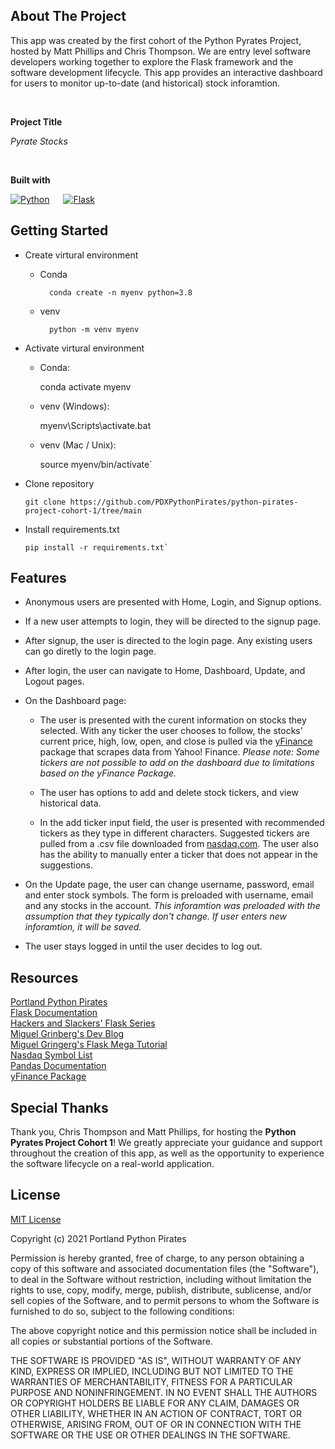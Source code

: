 ## **About The Project** 

This app was created by the first cohort of the Python Pyrates Project, hosted by Matt Phillips and Chris Thompson. We are entry level software developers working together to explore the Flask framework and the software development lifecycle. This app provides an interactive dashboard for users to monitor up-to-date (and historical) stock inforamtion.

<br>

**Project Title**

*Pyrate Stocks*

<br>

**Built with**

[![Python](https://img.shields.io/badge/python-3.8.5-blue.svg)](https://www.python.org/downloads/release/python-385/) &emsp;
[![Flask](https://img.shields.io/badge/flask-1.1.2-blue.svg)](https://flask.palletsprojects.com/en/1.1.x/installation/)  


## **Getting Started**

- Create virtural environment

	- Conda

            conda create -n myenv python=3.8
    
	- venv

            python -m venv myenv

- Activate virtural environment

	- Conda:

	  conda activate myenv
	    
	- venv (Windows):
	    
	  myenv\Scripts\activate.bat
	    
	- venv (Mac / Unix):
	    
	  source myenv/bin/activate`

- Clone repository

      git clone https://github.com/PDXPythonPirates/python-pirates-project-cohort-1/tree/main

- Install requirements.txt

      pip install -r requirements.txt`


## **Features**

- Anonymous users are presented with Home, Login, and Signup options.

- If a new user attempts to login, they will be directed to the signup page.
 
- After signup, the user is directed to the login page. Any existing users can go diretly to the login page.
 
- After login, the user can navigate to Home, Dashboard, Update, and Logout pages.

- On the Dashboard page: 
 	- The user is presented with the curent information on stocks they selected.  With any ticker the user chooses to follow, the stocks' current price, high, low, open, and close is pulled via the [yFinance](https://pypi.org/project/yfinance/) package that scrapes data from Yahoo! Finance. *Please note: Some tickers are not possible to add on the dashboard due to limitations based on the yFinance Package.*
	
	- The user has options to add and delete stock tickers, and view historical data. 
	
	- In the add ticker input field, the user is presented with recommended tickers as they type in different characters. Suggested tickers are pulled from a .csv file downloaded from [nasdaq.com](https://www.nasdaq.com/market-activity/stocks/screener). The user also has the ability to manually enter a ticker that does not appear in the suggestions.

- On the Update page, the user can change username, password, email and enter stock symbols.  The form is preloaded with username, email and any stocks in the account. *This inforamtion was preloaded with the assumption that they typically don't change. If user enters new inforamtion, it will be saved.*

- The user stays logged in until the user decides to log out.  

## **Resources**

[Portland Python Pirates](https://github.com/PDXPythonPirates) \
[Flask Documentation](https://flask.palletsprojects.com/en/1.1.x/)  \
[Hackers and Slackers' Flask Series](https://hackersandslackers.com/series/build-flask-apps/) \
[Miguel Grinberg's Dev Blog](https://blog.miguelgrinberg.com/category/Flask)  \
[Miguel Gringerg's Flask Mega Tutorial](https://blog.miguelgrinberg.com/post/the-flask-mega-tutorial-part-i-hello-world)  \
[Nasdaq Symbol List](https://www.nasdaq.com/market-activity/stocks/screener) \
[Pandas Documentation](https://pandas.pydata.org/pandas-docs/stable/user_guide/index.html)\
[yFinance Package](https://pypi.org/project/yfinance/)

## **Special Thanks**

Thank you, Chris Thompson and Matt Phillips, for hosting the **Python Pyrates Project Cohort 1**! We greatly appreciate your guidance and support throughout the creation of this app, as well as the opportunity to experience the software lifecycle on a real-world application.


## **License**

[MIT License](https://opensource.org/licenses/MIT)

Copyright (c) 2021 Portland Python Pirates

Permission is hereby granted, free of charge, to any person obtaining a copy of this software and associated documentation files (the "Software"), to deal in the Software without restriction, including without limitation the rights to use, copy, modify, merge, publish, distribute, sublicense, and/or sell copies of the Software, and to permit persons to whom the Software is furnished to do so, subject to the following conditions:

The above copyright notice and this permission notice shall be included in all copies or substantial portions of the Software.

THE SOFTWARE IS PROVIDED "AS IS", WITHOUT WARRANTY OF ANY KIND, EXPRESS OR IMPLIED, INCLUDING BUT NOT LIMITED TO THE WARRANTIES OF MERCHANTABILITY, FITNESS FOR A PARTICULAR PURPOSE AND NONINFRINGEMENT. IN NO EVENT SHALL THE AUTHORS OR COPYRIGHT HOLDERS BE LIABLE FOR ANY CLAIM, DAMAGES OR OTHER LIABILITY, WHETHER IN AN ACTION OF CONTRACT, TORT OR OTHERWISE, ARISING FROM, OUT OF OR IN CONNECTION WITH THE SOFTWARE OR THE USE OR OTHER DEALINGS IN THE SOFTWARE.

